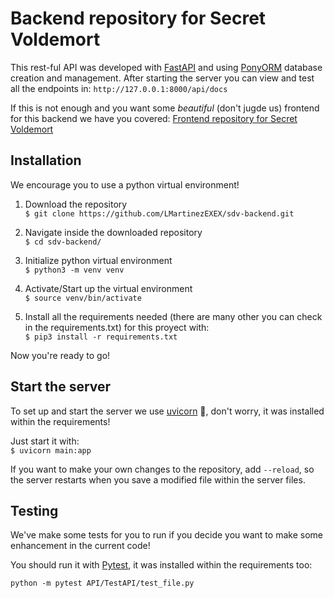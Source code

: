 # Backend repository for Secret Voldemort

This rest-ful API was developed with [FastAPI](https://fastapi.tiangolo.com/) and using [PonyORM](https://ponyorm.org/) database creation and management.
After starting the server you can view and test all the endpoints in:
`http://127.0.0.1:8000/api/docs`

If this is not enough and you want some *beautiful* (don't jugde us) frontend for this backend we have you covered: [Frontend repository for Secret Voldemort](https://github.com/LMartinezEXEX/sdv-frontend)

## Installation

We encourage you to use a python virtual environment!

1) Download the repository  
`$ git clone https://github.com/LMartinezEXEX/sdv-backend.git`

2) Navigate inside the downloaded repository  
`$ cd sdv-backend/`

3) Initialize python virtual environment  
`$ python3 -m venv venv`

4) Activate/Start up the virtual environment  
`$ source venv/bin/activate`

5) Install all the requirements needed (there are many other you can check in the requirements.txt) for this proyect with:  
`$ pip3 install -r requirements.txt`

Now you're ready to go!

## Start the server

To set up and start the server we use [uvicorn](https://www.uvicorn.org/) :unicorn:, don't worry, it was installed within the requirements!

Just start it with:  
`$ uvicorn main:app`

If you want to make your own changes to the repository, add `--reload`, so the server restarts when you save a modified file within the server files.

## Testing

We've make some tests for you to run if you decide you want to make some enhancement in the current code!

You should run it with [Pytest](https://docs.pytest.org/en/stable/), it was installed within the requirements too:

`python -m pytest API/TestAPI/test_file.py`
